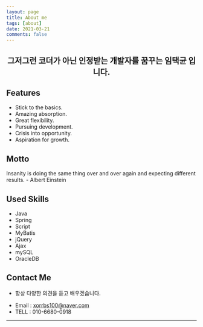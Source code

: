 ```yaml
---
layout: page
title: About me
tags: [about]
date: 2021-03-21
comments: false
---
```

    
<h2><center>그저그런 코더가 아닌 인정받는 개발자를 꿈꾸는 임택균 입니다.</center></h2>

## Features
* Stick to the basics.
* Amazing absorption.
* Great flexibility.
* Pursuing development.
* Crisis into opportunity.
* Aspiration for growth.

## Motto

Insanity is doing the same thing over and over again and expecting different results. - Albert Einstein


## Used Skills
* Java
* Spring
* Script
* MyBatis
* jQuery
* Ajax
* mySQL
* OracleDB


## Contact Me

* 항상 다양한 의견을 듣고 배우겠습니다.
- Email : <xorrbs100@naver.com>
- TELL : 010-6680-0918


<hr/>
